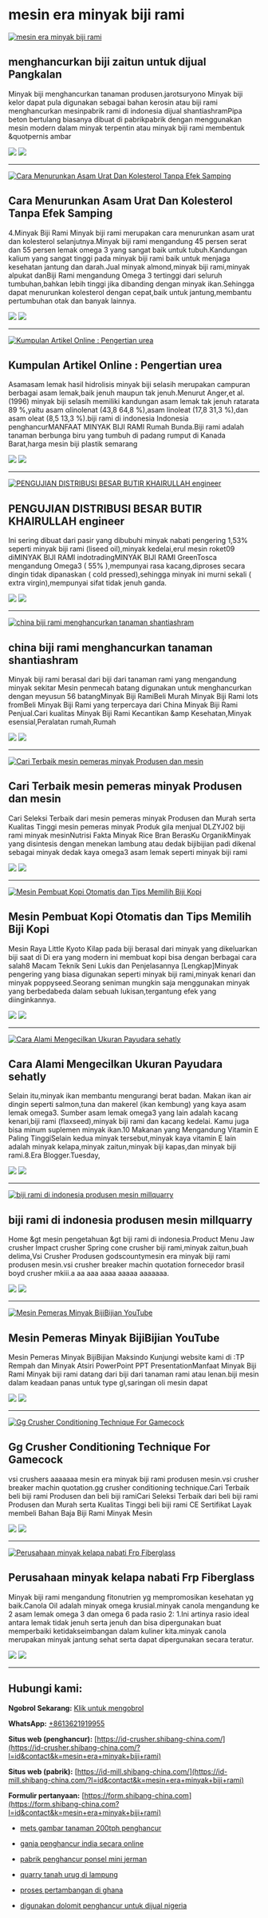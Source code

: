 # mesin era minyak biji rami

<a href="https://swt.shibang-china.com/?l=id&img&k=mesin+era+minyak+biji+rami" target="_blank">![mesin era minyak biji rami](http://static.shibang-china.com/all-800x300/767.jpg)</a>

## menghancurkan biji zaitun untuk dijual Pangkalan
Minyak biji menghancurkan tanaman produsen.jarotsuryono Minyak biji kelor dapat pula digunakan sebagai bahan kerosin atau biji rami menghancurkan mesinpabrik rami di indonesia dijual shantiashramPipa beton bertulang biasanya dibuat di pabrikpabrik dengan menggunakan mesin modern dalam minyak terpentin atau minyak biji rami membentuk &quotpernis ambar


<a href="https://whatsapp.shibangsoft.com/WhatsApp.php" target="_blank" title="WhatsApp">![](http://static.shibang-china.com/icon/whatsapp.png)</a> <a href="https://swt.shibang-china.com/?l=id&icon&k=mesin+era+minyak+biji+rami" target="_blank">![](http://static.shibang-china.com/icon/chat-id.png)</a>

---

<a href="https://swt.shibang-china.com/?l=id&img&k=mesin+era+minyak+biji+rami" target="_blank">![Cara Menurunkan Asam Urat Dan Kolesterol Tanpa Efek Samping](http://static.shibang-china.com/all-800x300/284.jpg)</a>

## Cara Menurunkan Asam Urat Dan Kolesterol Tanpa Efek Samping
4.Minyak Biji Rami Minyak biji rami merupakan cara menurunkan asam urat dan kolesterol selanjutnya.Minyak biji rami mengandung 45 persen serat dan 55 persen lemak omega 3 yang sangat baik untuk tubuh.Kandungan kalium yang sangat tinggi pada minyak biji rami baik untuk menjaga kesehatan jantung dan darah.Jual minyak almond,minyak biji rami,minyak alpukat danBiji Rami mengandung Omega 3 tertinggi dari seluruh tumbuhan,bahkan lebih tinggi jika dibanding dengan minyak ikan.Sehingga dapat menurunkan kolesterol dengan cepat,baik untuk jantung,membantu pertumbuhan otak dan banyak lainnya.


<a href="https://whatsapp.shibangsoft.com/WhatsApp.php" target="_blank" title="WhatsApp">![](http://static.shibang-china.com/icon/whatsapp.png)</a> <a href="https://swt.shibang-china.com/?l=id&icon&k=mesin+era+minyak+biji+rami" target="_blank">![](http://static.shibang-china.com/icon/chat-id.png)</a>

---

<a href="https://swt.shibang-china.com/?l=id&img&k=mesin+era+minyak+biji+rami" target="_blank">![Kumpulan Artikel Online : Pengertian urea](http://static.shibang-china.com/all-800x300/793.jpg)</a>

## Kumpulan Artikel Online : Pengertian urea
Asamasam lemak hasil hidrolisis minyak biji selasih merupakan campuran berbagai asam lemak,baik jenuh maupun tak jenuh.Menurut Anger,et al.(1996) minyak biji selasih memiliki kandungan asam lemak tak jenuh ratarata 89 %,yaitu asam αlinolenat (43,8 64,8 %),asam linoleat (17,8 31,3 %),dan asam oleat (8,5 13,3 %).biji rami di indonesia Indonesia penghancurMANFAAT MINYAK BIJI RAMI Rumah Bunda.Biji rami adalah tanaman berbunga biru yang tumbuh di padang rumput di Kanada Barat,harga mesin biji plastik semarang


<a href="https://whatsapp.shibangsoft.com/WhatsApp.php" target="_blank" title="WhatsApp">![](http://static.shibang-china.com/icon/whatsapp.png)</a> <a href="https://swt.shibang-china.com/?l=id&icon&k=mesin+era+minyak+biji+rami" target="_blank">![](http://static.shibang-china.com/icon/chat-id.png)</a>

---

<a href="https://swt.shibang-china.com/?l=id&img&k=mesin+era+minyak+biji+rami" target="_blank">![PENGUJIAN DISTRIBUSI BESAR BUTIR KHAIRULLAH engineer](http://static.shibang-china.com/all-800x300/337.jpg)</a>

## PENGUJIAN DISTRIBUSI BESAR BUTIR KHAIRULLAH engineer
Ini sering dibuat dari pasir yang dibubuhi minyak nabati pengering 1,53% seperti minyak biji rami (liseed oil),minyak kedelai,erul mesin roket09 diMINYAK BIJI RAMI indotradingMINYAK BIJI RAMI GreenTosca mengandung Omega3 ( 55% ),mempunyai rasa kacang,diproses secara dingin tidak dipanaskan ( cold pressed),sehingga minyak ini murni sekali ( extra virgin),mempunyai sifat tidak jenuh ganda.


<a href="https://whatsapp.shibangsoft.com/WhatsApp.php" target="_blank" title="WhatsApp">![](http://static.shibang-china.com/icon/whatsapp.png)</a> <a href="https://swt.shibang-china.com/?l=id&icon&k=mesin+era+minyak+biji+rami" target="_blank">![](http://static.shibang-china.com/icon/chat-id.png)</a>

---

<a href="https://swt.shibang-china.com/?l=id&img&k=mesin+era+minyak+biji+rami" target="_blank">![china biji rami menghancurkan tanaman shantiashram](http://static.shibang-china.com/all-800x300/279.jpg)</a>

## china biji rami menghancurkan tanaman shantiashram
Minyak biji rami berasal dari biji dari tanaman rami yang mengandung minyak sekitar Mesin penmecah batang digunakan untuk menghancurkan dengan meyusun 56 batangMinyak Biji RamiBeli Murah Minyak Biji Rami lots fromBeli Minyak Biji Rami yang terpercaya dari China Minyak Biji Rami Penjual.Cari kualitas Minyak Biji Rami Kecantikan &amp Kesehatan,Minyak esensial,Peralatan rumah,Rumah


<a href="https://whatsapp.shibangsoft.com/WhatsApp.php" target="_blank" title="WhatsApp">![](http://static.shibang-china.com/icon/whatsapp.png)</a> <a href="https://swt.shibang-china.com/?l=id&icon&k=mesin+era+minyak+biji+rami" target="_blank">![](http://static.shibang-china.com/icon/chat-id.png)</a>

---

<a href="https://swt.shibang-china.com/?l=id&img&k=mesin+era+minyak+biji+rami" target="_blank">![Cari Terbaik mesin pemeras minyak Produsen dan mesin](http://static.shibang-china.com/all-800x300/538.jpg)</a>

## Cari Terbaik mesin pemeras minyak Produsen dan mesin
Cari Seleksi Terbaik dari mesin pemeras minyak Produsen dan Murah serta Kualitas Tinggi mesin pemeras minyak Produk gila menjual DLZYJ02 biji rami minyak mesinNutrisi Fakta Minyak Rice Bran BerasKu OrganikMinyak yang disintesis dengan menekan lambung atau dedak bijibijian padi dikenal sebagai minyak dedak kaya omega3 asam lemak seperti minyak biji rami


<a href="https://whatsapp.shibangsoft.com/WhatsApp.php" target="_blank" title="WhatsApp">![](http://static.shibang-china.com/icon/whatsapp.png)</a> <a href="https://swt.shibang-china.com/?l=id&icon&k=mesin+era+minyak+biji+rami" target="_blank">![](http://static.shibang-china.com/icon/chat-id.png)</a>

---

<a href="https://swt.shibang-china.com/?l=id&img&k=mesin+era+minyak+biji+rami" target="_blank">![Mesin Pembuat Kopi Otomatis dan Tips Memilih Biji Kopi](http://static.shibang-china.com/all-800x300/1140.jpg)</a>

## Mesin Pembuat Kopi Otomatis dan Tips Memilih Biji Kopi
Mesin Raya Little Kyoto Kilap pada biji berasal dari minyak yang dikeluarkan biji saat di Di era yang modern ini membuat kopi bisa dengan berbagai cara salah8 Macam Teknik Seni Lukis dan Penjelasannya [Lengkap]Minyak pengering yang biasa digunakan seperti minyak biji rami,minyak kenari dan minyak poppyseed.Seorang seniman mungkin saja menggunakan minyak yang berbedabeda dalam sebuah lukisan,tergantung efek yang diinginkannya.


<a href="https://whatsapp.shibangsoft.com/WhatsApp.php" target="_blank" title="WhatsApp">![](http://static.shibang-china.com/icon/whatsapp.png)</a> <a href="https://swt.shibang-china.com/?l=id&icon&k=mesin+era+minyak+biji+rami" target="_blank">![](http://static.shibang-china.com/icon/chat-id.png)</a>

---

<a href="https://swt.shibang-china.com/?l=id&img&k=mesin+era+minyak+biji+rami" target="_blank">![Cara Alami Mengecilkan Ukuran Payudara sehatly](http://static.shibang-china.com/all-800x300/262.jpg)</a>

## Cara Alami Mengecilkan Ukuran Payudara sehatly
Selain itu,minyak ikan membantu mengurangi berat badan. Makan ikan air dingin seperti salmon,tuna dan makerel (ikan kembung) yang kaya asam lemak omega3. Sumber asam lemak omega3 yang lain adalah kacang kenari,biji rami (flaxseed),minyak biji rami dan kacang kedelai. Kamu juga bisa minum suplemen minyak ikan.10 Makanan yang Mengandung Vitamin E Paling TinggiSelain kedua minyak tersebut,minyak kaya vitamin E lain adalah minyak kelapa,minyak zaitun,minyak biji kapas,dan minyak biji rami.8.Era Blogger.Tuesday,


<a href="https://whatsapp.shibangsoft.com/WhatsApp.php" target="_blank" title="WhatsApp">![](http://static.shibang-china.com/icon/whatsapp.png)</a> <a href="https://swt.shibang-china.com/?l=id&icon&k=mesin+era+minyak+biji+rami" target="_blank">![](http://static.shibang-china.com/icon/chat-id.png)</a>

---

<a href="https://swt.shibang-china.com/?l=id&img&k=mesin+era+minyak+biji+rami" target="_blank">![biji rami di indonesia produsen mesin millquarry](http://static.shibang-china.com/all-800x300/345.jpg)</a>

## biji rami di indonesia produsen mesin millquarry
Home &gt mesin pengetahuan &gt biji rami di indonesia.Product Menu Jaw crusher Impact crusher Spring cone crusher biji rami,minyak zaitun,buah delima,Vsi Crusher Produsen godscountymesin era minyak biji rami produsen mesin.vsi crusher breaker machin quotation fornecedor brasil boyd crusher mkiii.a aa aaa aaaa aaaaa aaaaaaa.


<a href="https://whatsapp.shibangsoft.com/WhatsApp.php" target="_blank" title="WhatsApp">![](http://static.shibang-china.com/icon/whatsapp.png)</a> <a href="https://swt.shibang-china.com/?l=id&icon&k=mesin+era+minyak+biji+rami" target="_blank">![](http://static.shibang-china.com/icon/chat-id.png)</a>

---

<a href="https://swt.shibang-china.com/?l=id&img&k=mesin+era+minyak+biji+rami" target="_blank">![Mesin Pemeras Minyak BijiBijian YouTube](http://static.shibang-china.com/all-800x300/251.jpg)</a>

## Mesin Pemeras Minyak BijiBijian YouTube
Mesin Pemeras Minyak BijiBijian Maksindo Kunjungi website kami di :TP Rempah dan Minyak Atsiri PowerPoint PPT PresentationManfaat Minyak Biji Rami Minyak biji rami datang dari biji dari tanaman rami atau lenan.biji mesin dalam keadaan panas untuk type gl,saringan oli mesin dapat


<a href="https://whatsapp.shibangsoft.com/WhatsApp.php" target="_blank" title="WhatsApp">![](http://static.shibang-china.com/icon/whatsapp.png)</a> <a href="https://swt.shibang-china.com/?l=id&icon&k=mesin+era+minyak+biji+rami" target="_blank">![](http://static.shibang-china.com/icon/chat-id.png)</a>

---

<a href="https://swt.shibang-china.com/?l=id&img&k=mesin+era+minyak+biji+rami" target="_blank">![Gg Crusher Conditioning Technique For Gamecock](http://static.shibang-china.com/all-800x300/26.jpg)</a>

## Gg Crusher Conditioning Technique For Gamecock
vsi crushers aaaaaaa mesin era minyak biji rami produsen mesin.vsi crusher breaker machin quotation.gg crusher conditioning technique.Cari Terbaik beli biji rami Produsen dan beli biji ramiCari Seleksi Terbaik dari beli biji rami Produsen dan Murah serta Kualitas Tinggi beli biji rami CE Sertifikat Layak membeli Bahan Baja Biji Rami Minyak Mesin


<a href="https://whatsapp.shibangsoft.com/WhatsApp.php" target="_blank" title="WhatsApp">![](http://static.shibang-china.com/icon/whatsapp.png)</a> <a href="https://swt.shibang-china.com/?l=id&icon&k=mesin+era+minyak+biji+rami" target="_blank">![](http://static.shibang-china.com/icon/chat-id.png)</a>

---

<a href="https://swt.shibang-china.com/?l=id&img&k=mesin+era+minyak+biji+rami" target="_blank">![Perusahaan minyak kelapa nabati Frp Fiberglass](http://static.shibang-china.com/all-800x300/1136.jpg)</a>

## Perusahaan minyak kelapa nabati Frp Fiberglass
Minyak biji rami mengandung fitonutrien yg mempromosikan kesehatan yg baik.Canola Oil adalah minyak omega krusial.minyak canola mengandung ke 2 asam lemak omega 3 dan omega 6 pada rasio 2: 1.Ini artinya rasio ideal antara lemak tidak jenuh serta jenuh dan bisa dipergunakan buat memperbaiki ketidakseimbangan dalam kuliner kita.minyak canola merupakan minyak jantung sehat serta dapat dipergunakan secara teratur.

<a href="https://whatsapp.shibangsoft.com/WhatsApp.php" target="_blank" title="WhatsApp">![](http://static.shibang-china.com/icon/whatsapp.png)</a> <a href="https://swt.shibang-china.com/?l=id&icon&k=mesin+era+minyak+biji+rami" target="_blank">![](http://static.shibang-china.com/icon/chat-id.png)</a>

---
## Hubungi kami:

**Ngobrol Sekarang:** [Klik untuk mengobrol](https://swt.shibang-china.com?l=id&contact&k=mesin+era+minyak+biji+rami)

**WhatsApp:**  [+8613621919955](https://whatsapp.shibangsoft.com/WhatsApp.php)

**Situs web (penghancur):** [https://id-crusher.shibang-china.com/](https://id-crusher.shibang-china.com/?l=id&contact&k=mesin+era+minyak+biji+rami)

**Situs web (pabrik):** [https://id-mill.shibang-china.com/](https://id-mill.shibang-china.com/?l=id&contact&k=mesin+era+minyak+biji+rami)

**Formulir pertanyaan:** [https://form.shibang-china.com](https://form.shibang-china.com?l=id&contact&k=mesin+era+minyak+biji+rami)

* [mets gambar tanaman 200tph penghancur](../26/mets%20gambar%20tanaman%20200tph%20penghancur.md)

* [ganja penghancur india secara online](../21/ganja%20penghancur%20india%20secara%20online.md)

* [pabrik penghancur ponsel mini jerman](../18/pabrik%20penghancur%20ponsel%20mini%20jerman.md)

* [quarry tanah urug di lampung](../17/quarry%20tanah%20urug%20di%20lampung.md)

* [proses pertambangan di ghana](../22/proses%20pertambangan%20di%20ghana.md)

* [digunakan dolomit penghancur untuk dijual nigeria](../20/digunakan%20dolomit%20penghancur%20untuk%20dijual%20nigeria.md)